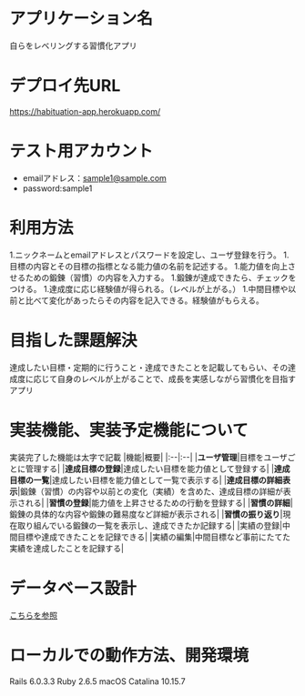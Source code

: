 # アプリケーション名
自らをレベリングする習慣化アプリ

# デプロイ先URL
https://habituation-app.herokuapp.com/

# テスト用アカウント
- emailアドレス：sample1@sample.com
- password:sample1

# 利用方法
1.ニックネームとemailアドレスとパスワードを設定し、ユーザ登録を行う。
1.目標の内容とその目標の指標となる能力値の名前を記述する。
1.能力値を向上させるための鍛錬（習慣）の内容を入力する。
1.鍛錬が達成できたら、チェックをつける。
1.達成度に応じ経験値が得られる。（レベルが上がる。）
1.中間目標や以前と比べて変化があったらその内容を記入できる。経験値がもらえる。

# 目指した課題解決
達成したい目標・定期的に行うこと・達成できたことを記載してもらい、その達成度に応じて自身のレベルが上がることで、成長を実感しながら習慣化を目指すアプリ

# 実装機能、実装予定機能について
実装完了した機能は太字で記載
|機能|概要|
|:--|:--|
|**ユーザ管理**|目標をユーザごとに管理する|
|**達成目標の登録**|達成したい目標を能力値として登録する|
|**達成目標の一覧**|達成したい目標を能力値として一覧で表示する|
|**達成目標の詳細表示**|鍛錬（習慣）の内容や以前との変化（実績）を含めた、達成目標の詳細が表示される|
|**習慣の登録**|能力値を上昇させるための行動を登録する|
|**習慣の詳細**|鍛錬の具体的な内容や鍛錬の難易度など詳細が表示される|
|**習慣の振り返り**|現在取り組んでいる鍛錬の一覧を表示し、達成できたか記録する|
|実績の登録|中間目標や達成できたことを記録できる|
|実績の編集|中間目標など事前にたてた実績を達成したことを記録する|

# データベース設計
[こちらを参照](https://github.com/nakamura1111/habituation-app/blob/master/public/%E3%82%B9%E3%82%AF%E3%83%AA%E3%83%BC%E3%83%B3%E3%82%B7%E3%83%A7%E3%83%83%E3%83%88%202020-10-04%2018.53.12.png)

# ローカルでの動作方法、開発環境
Rails 6.0.3.3
Ruby 2.6.5
macOS Catalina 10.15.7
